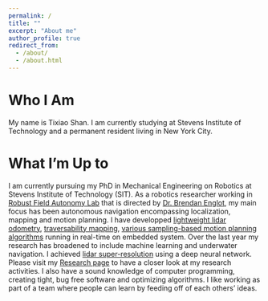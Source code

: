 ```yaml
---
permalink: /
title: ""
excerpt: "About me"
author_profile: true
redirect_from: 
  - /about/
  - /about.html
---
```


Who I Am
======
My name is Tixiao Shan. I am currently studying at Stevens Institute of Technology and a permanent resident living in New York City.

What I’m Up to
======
I am currently pursuing my PhD in Mechanical Engineering on Robotics at Stevens Institute of Technology (SIT). As a robotics researcher working in [Robust Field Autonomy Lab](http://personal.stevens.edu/~benglot/) that is directed by [Dr. Brendan Englot](http://personal.stevens.edu/~benglot/people.html), my main focus has been autonomous navigation encompassing localization, mapping and motion planning. I have developped [lightweight lidar odometry](https://github.com/RobustFieldAutonomyLab/LeGO-LOAM), [traversability mapping](https://www.youtube.com/watch?v=4pdBpeRGXmw&t=4s), [various sampling-based motion planning algorithms](https://www.youtube.com/watch?v=B6lrbAEhEnE) running in real-time on embedded system. Over the last year my research has broadened to include machine learning and underwater navigation. I achieved [lidar super-resolution](https://youtu.be/rNVTpkz2ggY) using a deep neural network. Please visit my [Research page](https://tixiaoshan.github.io/research/) to have a closer look at my research activities. I also have a sound knowledge of computer programming, creating tight, bug free software and optimizing algorithms. I like working as part of a team where people can learn by feeding off of each others’ ideas.
